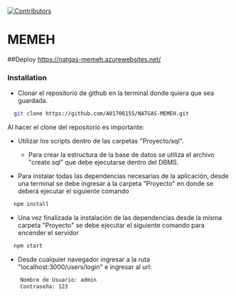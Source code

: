 [![Contributors][contributors-shield]][contributors-url]
# MEMEH
##Deploy
 https://natgas-memeh.azurewebsites.net/
 
### Installation
* Clonar el repositorio de github en la terminal donde quiera que sea guardada. 
```sh
  git clone https://github.com/A01706155/NATGAS-MEMEH.git
  ```
Al hacer el clone del repositorio es importante:
* Utilizar los scripts dentro de las carpetas "Proyecto/sql". 
  * Para crear la estructura de la base de datos se utiliza el archivo "create.sql" que debe ejecutarse dentro del DBMS.

* Para instalar todas las dependencias necesarias de la aplicación, desde una terminal se debe ingresar a la carpeta "Proyecto" en donde se deberá ejecutar el siguiente comando
```sh
  npm install
  ```
* Una vez finalizada la instalación de las dependencias desde la misma carpeta "Proyecto" se debe ejecutar el siguiente comando para encender el servidor
```sh
  npm start
  ```
* Desde cualquier navegador ingresar a la ruta "localhost:3000/users/login" e ingresar al url:
```sh
    Nombre de Usuario: admin
    Contraseña: 123
```
[contributors-shield]: https://img.shields.io/github/contributors/A01706155/NATGAS-MEMEH.svg?style=for-the-badge
[contributors-url]: https://github.com/A01706155/NATGAS-MEMEH/graphs/contributors
